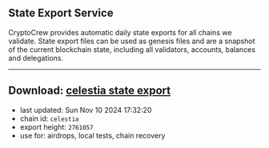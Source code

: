 ## State Export Service
CryptoCrew provides automatic daily state exports for all chains we validate. State export files can be used as genesis files and are a snapshot of the current blockchain state, including all validators, accounts, balances and delegations.

---
**Download: [celestia state export](https://dl-eu2.ccvalidators.com/SERVICE/celestia/celestia_export_2761057.json)**
---

- last updated: Sun Nov 10 2024 17:32:20
- chain id: `celestia`
- export height: `2761057`
- use for: airdrops, local tests, chain recovery
